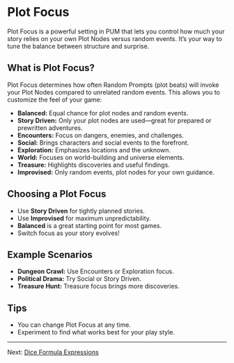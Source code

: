 # Plot Focus

Plot Focus is a powerful setting in PUM that lets you control how much your story relies on your own Plot Nodes versus random events. It’s your way to tune the balance between structure and surprise.

## What is Plot Focus?
Plot Focus determines how often Random Prompts (plot beats) will invoke your Plot Nodes compared to unrelated random events. This allows you to customize the feel of your game:

- **Balanced:** Equal chance for plot nodes and random events.
- **Story Driven:** Only your plot nodes are used—great for prepared or prewritten adventures.
- **Encounters:** Focus on dangers, enemies, and challenges.
- **Social:** Brings characters and social events to the forefront.
- **Exploration:** Emphasizes locations and the unknown.
- **World:** Focuses on world-building and universe elements.
- **Treasure:** Highlights discoveries and useful findings.
- **Improvised:** Only random events, plot nodes for your own guidance.

## Choosing a Plot Focus
- Use **Story Driven** for tightly planned stories.
- Use **Improvised** for maximum unpredictability.
- **Balanced** is a great starting point for most games.
- Switch focus as your story evolves!

## Example Scenarios
- **Dungeon Crawl:** Use Encounters or Exploration focus.
- **Political Drama:** Try Social or Story Driven.
- **Treasure Hunt:** Treasure focus brings more discoveries.

## Tips
- You can change Plot Focus at any time.
- Experiment to find what works best for your play style.

---

Next: [Dice Formula Expressions](dice-formulas.md)
